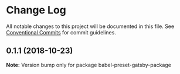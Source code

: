 # Change Log

All notable changes to this project will be documented in this file.
See [Conventional Commits](https://conventionalcommits.org) for commit guidelines.

<a name="0.1.1"></a>

## 0.1.1 (2018-10-23)

**Note:** Version bump only for package babel-preset-gatsby-package

